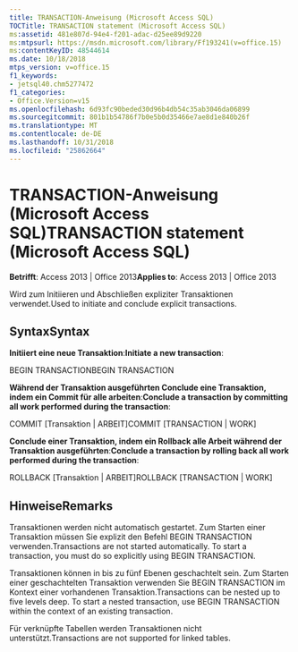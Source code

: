 ```yaml
---
title: TRANSACTION-Anweisung (Microsoft Access SQL)
TOCTitle: TRANSACTION statement (Microsoft Access SQL)
ms:assetid: 481e807d-94e4-f201-adac-d25ee89d9220
ms:mtpsurl: https://msdn.microsoft.com/library/Ff193241(v=office.15)
ms:contentKeyID: 48544614
ms.date: 10/18/2018
mtps_version: v=office.15
f1_keywords:
- jetsql40.chm5277472
f1_categories:
- Office.Version=v15
ms.openlocfilehash: 6d93fc90beded30d96b4db54c35ab3046da06899
ms.sourcegitcommit: 801b1b54786f7b0e5b0d35466e7ae8d1e840b26f
ms.translationtype: MT
ms.contentlocale: de-DE
ms.lasthandoff: 10/31/2018
ms.locfileid: "25862664"
---
```

# <a name="transaction-statement-microsoft-access-sql"></a><span data-ttu-id="83f92-102">TRANSACTION-Anweisung (Microsoft Access SQL)</span><span class="sxs-lookup"><span data-stu-id="83f92-102">TRANSACTION statement (Microsoft Access SQL)</span></span>

<span data-ttu-id="83f92-103">**Betrifft**: Access 2013 | Office 2013</span><span class="sxs-lookup"><span data-stu-id="83f92-103">**Applies to**: Access 2013 | Office 2013</span></span>

<span data-ttu-id="83f92-104">Wird zum Initiieren und Abschließen expliziter Transaktionen verwendet.</span><span class="sxs-lookup"><span data-stu-id="83f92-104">Used to initiate and conclude explicit transactions.</span></span>

## <a name="syntax"></a><span data-ttu-id="83f92-105">Syntax</span><span class="sxs-lookup"><span data-stu-id="83f92-105">Syntax</span></span>

<span data-ttu-id="83f92-106">**Initiiert eine neue Transaktion**:</span><span class="sxs-lookup"><span data-stu-id="83f92-106">**Initiate a new transaction**:</span></span>

<span data-ttu-id="83f92-107">BEGIN TRANSACTION</span><span class="sxs-lookup"><span data-stu-id="83f92-107">BEGIN TRANSACTION</span></span>

<span data-ttu-id="83f92-108">**Während der Transaktion ausgeführten Conclude eine Transaktion, indem ein Commit für alle arbeiten**:</span><span class="sxs-lookup"><span data-stu-id="83f92-108">**Conclude a transaction by committing all work performed during the transaction**:</span></span>

<span data-ttu-id="83f92-109">COMMIT \[Transaktion | ARBEIT\]</span><span class="sxs-lookup"><span data-stu-id="83f92-109">COMMIT \[TRANSACTION | WORK\]</span></span>

<span data-ttu-id="83f92-110">**Conclude einer Transaktion, indem ein Rollback alle Arbeit während der Transaktion ausgeführten**:</span><span class="sxs-lookup"><span data-stu-id="83f92-110">**Conclude a transaction by rolling back all work performed during the transaction**:</span></span>

<span data-ttu-id="83f92-111">ROLLBACK \[Transaktion | ARBEIT\]</span><span class="sxs-lookup"><span data-stu-id="83f92-111">ROLLBACK \[TRANSACTION | WORK\]</span></span>

## <a name="remarks"></a><span data-ttu-id="83f92-112">Hinweise</span><span class="sxs-lookup"><span data-stu-id="83f92-112">Remarks</span></span>

<span data-ttu-id="83f92-p101">Transaktionen werden nicht automatisch gestartet. Zum Starten einer Transaktion müssen Sie explizit den Befehl BEGIN TRANSACTION verwenden.</span><span class="sxs-lookup"><span data-stu-id="83f92-p101">Transactions are not started automatically. To start a transaction, you must do so explicitly using BEGIN TRANSACTION.</span></span>

<span data-ttu-id="83f92-p102">Transaktionen können in bis zu fünf Ebenen geschachtelt sein. Zum Starten einer geschachtelten Transaktion verwenden Sie BEGIN TRANSACTION im Kontext einer vorhandenen Transaktion.</span><span class="sxs-lookup"><span data-stu-id="83f92-p102">Transactions can be nested up to five levels deep. To start a nested transaction, use BEGIN TRANSACTION within the context of an existing transaction.</span></span>

<span data-ttu-id="83f92-117">Für verknüpfte Tabellen werden Transaktionen nicht unterstützt.</span><span class="sxs-lookup"><span data-stu-id="83f92-117">Transactions are not supported for linked tables.</span></span>

